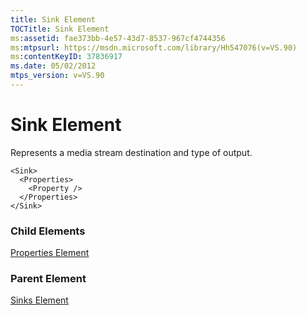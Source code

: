 ```yaml
---
title: Sink Element
TOCTitle: Sink Element
ms:assetid: fae373bb-4e57-43d7-8537-967cf4744356
ms:mtpsurl: https://msdn.microsoft.com/library/Hh547076(v=VS.90)
ms:contentKeyID: 37836917
ms.date: 05/02/2012
mtps_version: v=VS.90
---
```


# Sink Element

Represents a media stream destination and type of output.

    <Sink>
      <Properties>
        <Property />
      </Properties>
    </Sink>

### Child Elements

[Properties Element](properties-element.md)

### Parent Element

[Sinks Element](sinks-element.md)


